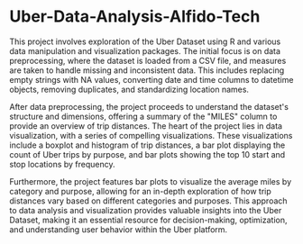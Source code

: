 # Uber-Data-Analysis-Alfido-Tech

  This project involves exploration of the Uber Dataset using R and various data manipulation and visualization packages. The initial focus is on data preprocessing, where the dataset is loaded from a CSV file, and measures are taken to handle missing and inconsistent data. This includes replacing empty strings with NA values, converting date and time columns to datetime objects, removing duplicates, and standardizing location names.

  After data preprocessing, the project proceeds to understand the dataset's structure and dimensions, offering a summary of the "MILES" column to provide an overview of trip distances. The heart of the project lies in data visualization, with a series of compelling visualizations. These visualizations include a boxplot and histogram of trip distances, a bar plot displaying the count of Uber trips by purpose, and bar plots showing the top 10 start and stop locations by frequency.

  Furthermore, the project features bar plots to visualize the average miles by category and purpose, allowing for an in-depth exploration of how trip distances vary based on different categories and purposes. This approach to data analysis and visualization provides valuable insights into the Uber Dataset, making it an essential resource for decision-making, optimization, and understanding user behavior within the Uber platform.
